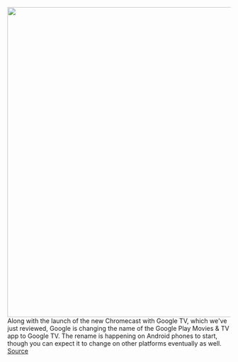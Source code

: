 <img src='https://cdn.vox-cdn.com/thumbor/NMQ4FZgdOxW60hZpYphXeW3H9sw=/0x0:2040x1360/1200x800/filters:focal(857x517:1183x843)/cdn.vox-cdn.com/uploads/chorus_image/image/67560174/Google_TV_Mobile_UI__2_.0.jpg' width='700px' /><br/>
Along with the launch of the new Chromecast with Google TV, which we've just reviewed, Google is changing the name of the Google Play Movies & TV app to Google TV. The rename is happening on Android phones to start, though you can expect it to change on other platforms eventually as well.
<a href='https://www.theverge.com/2020/9/30/21492549/google-tv-app-play-movies-name-change-chromecast'> Source <a/>